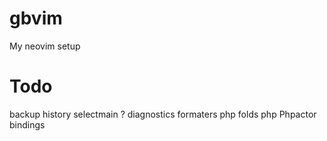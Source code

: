 # gbvim

My neovim setup

# Todo

backup history
selectmain ?
diagnostics
formaters
php folds
php Phpactor bindings

